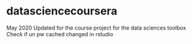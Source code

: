datasciencecoursera
===================

May 2020
Updated for the course project for the data sciences toolbox
Check if un pw cached
changed in rstudio
